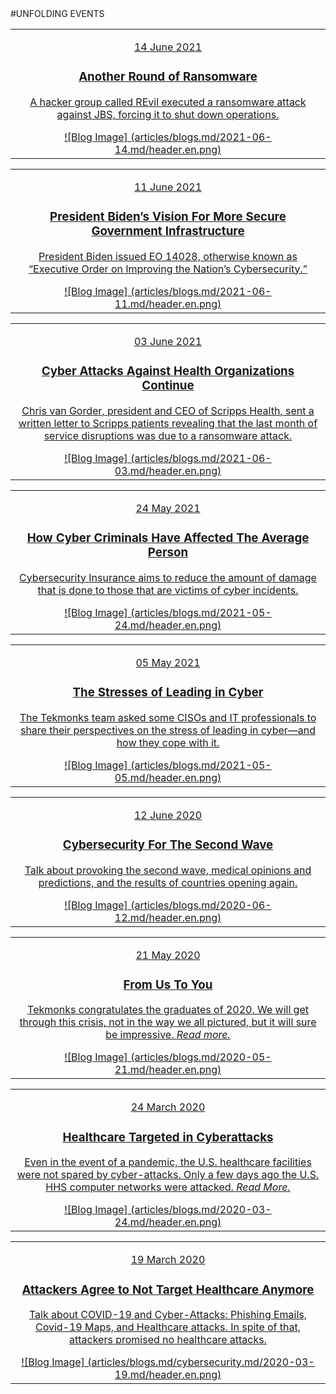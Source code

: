 <div class="bloglists" markdown="1">
#UNFOLDING EVENTS

|   |
|:------------:|
|<a href="https://tekmonks.com/blogs/another-round-of-ransomware"><p class="date">14 June 2021</p><div class="bloglist"><h3>Another Round of Ransomware </h3><p>A hacker group called REvil executed a ransomware attack against JBS, forcing it to shut down operations. </p></div> ![Blog Image] (articles/blogs.md/2021-06-14.md/header.en.png)</a>|

|   |
|:------------:|
|<a href="https://tekmonks.com/blogs/president-bidens-vision-for-more-secure-government-infrastructure"><p class="date">11 June 2021</p><div class="bloglist"><h3>President Biden’s Vision For More Secure Government Infrastructure</h3><p>President Biden issued EO 14028, otherwise known as “Executive Order on Improving the Nation’s Cybersecurity.”</p></div> ![Blog Image] (articles/blogs.md/2021-06-11.md/header.en.png)</a>|

|   |
|:------------:|
|<a href="https://tekmonks.com/blogs/cyber-attacks-against-health-organizations-continue"><p class="date">03 June 2021</p><div class="bloglist"><h3>Cyber Attacks Against Health Organizations Continue</h3><p>Chris van Gorder, president and CEO of Scripps Health, sent a written letter to Scripps patients revealing that the last month of service disruptions was due to a ransomware attack.</p></div> ![Blog Image] (articles/blogs.md/2021-06-03.md/header.en.png)</a>|

|   |
|:------------:|
|<a href="https://tekmonks.com/blogs/how-cyber-criminals-have-affected-the-average-person"><p class="date">24 May 2021</p><div class="bloglist"><h3>How Cyber Criminals Have Affected The Average Person</h3><p>Cybersecurity Insurance aims to reduce the amount of damage that is done to those that are victims of cyber incidents.</p></div> ![Blog Image] (articles/blogs.md/2021-05-24.md/header.en.png)</a>|

|   |
|:------------:|
|<a href="https://tekmonks.com/blogs/the-stresses-of-leading-in-cyber"><p class="date">05 May 2021</p><div class="bloglist"><h3>The Stresses of Leading in Cyber</h3><p>The Tekmonks team asked some CISOs and IT professionals to share their perspectives on the stress of leading in cyber—and how they cope with it.</p></div> ![Blog Image] (articles/blogs.md/2021-05-05.md/header.en.png)</a>|

|   |
|:------------:|
|<a href="https://tekmonks.com/blogs/cybersecurity-for-the-second-wave"><p class="date">12 June 2020</p><div class="bloglist"><h3>Cybersecurity For The Second Wave</h3><p>Talk about provoking the second wave, medical opinions and predictions, and the results of countries opening again.</p></div> ![Blog Image] (articles/blogs.md/2020-06-12.md/header.en.png)</a>|

|   |
|:------------:|
|<a href="https://tekmonks.com/blogs/from-us-to-you"><p class="date">21 May 2020</p><div class="bloglist"><h3>From Us To You</h3><p>Tekmonks congratulates the graduates of 2020. We will get through this crisis, not in the way we all pictured, but it will sure be impressive. *Read more.*</p></div> ![Blog Image] (articles/blogs.md/2020-05-21.md/header.en.png)</a>|

|   |
|:------------:|
|<a href="https://tekmonks.com/blogs/healthcare-targeted-in-cyberattacks"><p class="date">24 March 2020</p><div class="bloglist"><h3>Healthcare Targeted in Cyberattacks</h3><p>Even in the event of a pandemic, the U.S. healthcare facilities were not spared by cyber-attacks. Only a few days ago the U.S. HHS computer networks were attacked. *Read More.*</p></div> ![Blog Image] (articles/blogs.md/2020-03-24.md/header.en.png)</a>|

|   |
|:------------:|
|<a href="https://tekmonks.com/blogs/attackers-agree-to-not-target-healthcare-anymore"><p class="date">19 March 2020</p><div class="bloglist"><h3>Attackers Agree to Not Target Healthcare Anymore</h3><p>Talk about COVID-19 and Cyber-Attacks: Phishing Emails, Covid-19 Maps, and Healthcare attacks. In spite of that, attackers promised no healthcare attacks.</p></div> ![Blog Image] (articles/blogs.md/cybersecurity.md/2020-03-19.md/header.en.png)</a>|
</div>
